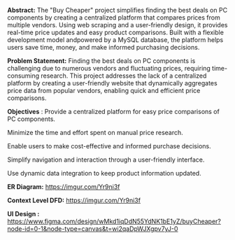 **Abstract:** The "Buy Cheaper" project simplifies finding the best deals on PC components by creating a centralized platform that compares prices from multiple vendors. Using web scraping and a user-friendly design, it provides real-time price updates and easy product comparisons. Built with a flexible development model andpowered by a MySQL database, the platform helps users save time, money, and make informed purchasing decisions.


**Problem Statement:** Finding the best deals on PC components is challenging due to numerous vendors and fluctuating prices, requiring time-consuming research. This project addresses the lack of a centralized platform by creating a user-friendly website that dynamically aggregates price data from popular vendors, enabling quick and efficient price comparisons.

**Objectives** : Provide a centralized platform for easy price comparisons of PC components.

Minimize the time and effort spent on manual price research.

Enable users to make cost-effective and informed purchase decisions.

Simplify navigation and interaction through a user-friendly interface.

Use dynamic data integration to keep product information updated.

**ER Diagram:** https://imgur.com/Yr9ni3f 

**Context Level DFD:** https://imgur.com/Yr9ni3f


**UI Design :** https://www.figma.com/design/wMkd1iqDdN55YdNK1bE1yZ/buyCheaper?node-id=0-1&node-type=canvas&t=wi2qaDpWJXgpv7yJ-0



